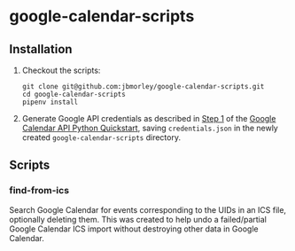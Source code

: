 # google-calendar-scripts

## Installation

1. Checkout the scripts:

   ```
   git clone git@github.com:jbmorley/google-calendar-scripts.git
   cd google-calendar-scripts
   pipenv install
   ```

2. Generate Google API credentials as described in [Step 1](https://developers.google.com/calendar/quickstart/python#step_1_turn_on_the) of the [Google Calendar API Python Quickstart](https://developers.google.com/calendar/quickstart/python), saving `credentials.json` in the newly created `google-calendar-scripts` directory.

## Scripts

### find-from-ics

Search Google Calendar for events corresponding to the UIDs in an ICS file, optionally deleting them. This was created to help undo a failed/partial Google Calendar ICS import without destroying other data in Google Calendar.
